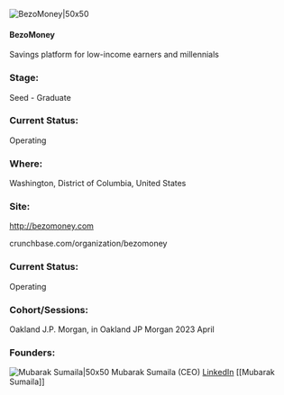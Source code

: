 

![BezoMoney|50x50](http://apimg.techstars.com/sf/accounts/logo/Logo_a2bc827841a4d5ee9c7193c4f.jpg)

#### BezoMoney
Savings platform for low-income earners and millennials

### Stage: 
Seed - Graduate 

### Current Status: 
Operating

### Where:
Washington, District of Columbia, United States

### Site:
http://bezomoney.com



crunchbase.com/organization/bezomoney

### Current Status: 
Operating

### Cohort/Sessions: 
Oakland J.P. Morgan, in Oakland JP Morgan 2023 April

### Founders: 

![Mubarak Sumaila|50x50]() Mubarak Sumaila (CEO) [LinkedIn](https://linkedin.com/in/thewanamaker) [[Mubarak Sumaila]]


